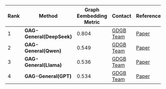 |Rank|Method|Graph Eembedding Metric|Contact|References|Date|
|--|--|--|--|--|--|
|1|**GAG-General(DeepSeek)**|0.804|[GDGB Team](peng_jie@ruc.edu.cn)|[Paper]()|06.03.2025|
|2|**GAG-General(Qwen)**|0.549|[GDGB Team](peng_jie@ruc.edu.cn)|[Paper]()|06.03.2025|
|3|**GAG-General(Llama)**|0.536|[GDGB Team](peng_jie@ruc.edu.cn)|[Paper]()|06.03.2025|
|4|**GAG-General(GPT)**|0.534|[GDGB Team](peng_jie@ruc.edu.cn)|[Paper]()|06.03.2025|
